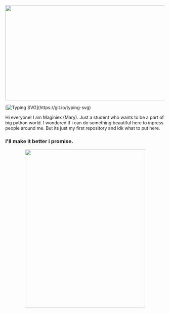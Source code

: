 <div id="header" align="center">
  <img src="https://i.imgur.com/3Mk80ix.png"width="900" height="300"/>
</div>

[![Typing SVG](https://readme-typing-svg.herokuapp.com?font=Koulen&size=40&duration=5037&color=2F2EF7&background=1E42FF00&multiline=true&lines=Oh%2C+thahts+a+big+start.)](https://git.io/typing-svg)

Hi everyone! I am Maginiex (Mary).
Just a student who wants to be a part of big python world.
I wondered if i can do something beautiful here to inpress people around me. 
But its just my first repository and idk what to put here.
### I'll make it better i promise.
<div id="header" align="center">
  <img src="https://66.media.tumblr.com/43ff1ae84968ffd84606207e9995a78e/tumblr_py4mvbGe6h1tgo74ho1_1280.gif" width="380" height="500"/>
</div>
